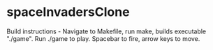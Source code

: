 # spaceInvadersClone

Build instructions -
Navigate to Makefile, run make, builds executable "./game".  Run ./game to play.  Spacebar to fire, arrow keys to move.
